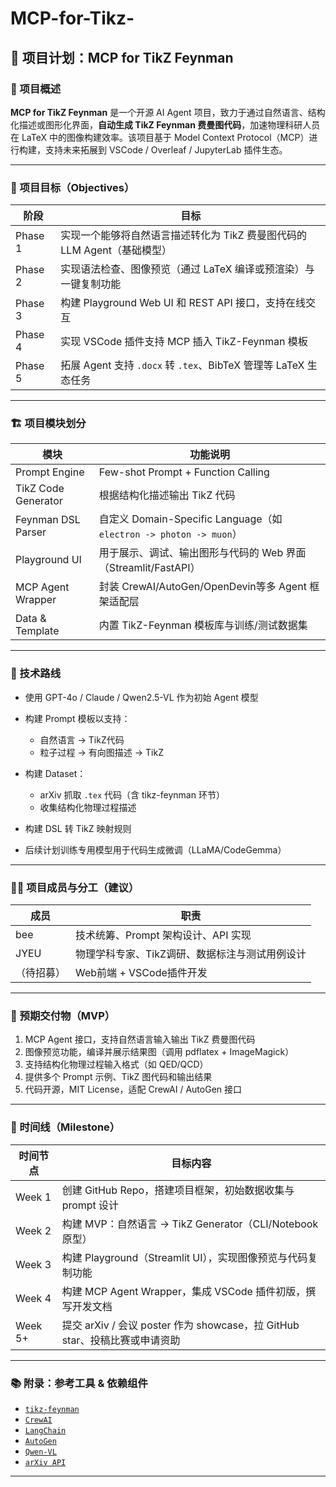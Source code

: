 # MCP-for-Tikz-



## 🧭 项目计划：MCP for TikZ Feynman

### 🧩 项目概述

**MCP for TikZ Feynman** 是一个开源 AI Agent 项目，致力于通过自然语言、结构化描述或图形化界面，**自动生成 TikZ Feynman 费曼图代码**，加速物理科研人员在 LaTeX 中的图像构建效率。该项目基于 Model Context Protocol（MCP）进行构建，支持未来拓展到 VSCode / Overleaf / JupyterLab 插件生态。

---

### 🎯 项目目标（Objectives）

| 阶段      | 目标                                                 |
| ------- | -------------------------------------------------- |
| Phase 1 | 实现一个能够将自然语言描述转化为 TikZ 费曼图代码的 LLM Agent（基础模型）       |
| Phase 2 | 实现语法检查、图像预览（通过 LaTeX 编译或预渲染）与一键复制功能                |
| Phase 3 | 构建 Playground Web UI 和 REST API 接口，支持在线交互          |
| Phase 4 | 实现 VSCode 插件支持 MCP 插入 TikZ-Feynman 模板              |
| Phase 5 | 拓展 Agent 支持 `.docx` 转 `.tex`、BibTeX 管理等 LaTeX 生态任务 |

---

### 🏗️ 项目模块划分

| 模块                  | 功能说明                                                         |
| ------------------- | ------------------------------------------------------------ |
| Prompt Engine       | Few-shot Prompt + Function Calling                           |
| TikZ Code Generator | 根据结构化描述输出 TikZ 代码                                            |
| Feynman DSL Parser  | 自定义 Domain-Specific Language（如 `electron -> photon -> muon`） |
| Playground UI       | 用于展示、调试、输出图形与代码的 Web 界面（Streamlit/FastAPI）                   |
| MCP Agent Wrapper   | 封装 CrewAI/AutoGen/OpenDevin等多 Agent 框架适配层                    |
| Data & Template     | 内置 TikZ-Feynman 模板库与训练/测试数据集                                 |

---

### 🧪 技术路线

* 使用 GPT-4o / Claude / Qwen2.5-VL 作为初始 Agent 模型
* 构建 Prompt 模板以支持：

  * 自然语言 → TikZ代码
  * 粒子过程 → 有向图描述 → TikZ
* 构建 Dataset：

  * arXiv 抓取 `.tex` 代码（含 tikz-feynman 环节）
  * 收集结构化物理过程描述
* 构建 DSL 转 TikZ 映射规则
* 后续计划训练专用模型用于代码生成微调（LLaMA/CodeGemma）

---

### 🧑‍💻 项目成员与分工（建议）

| 成员    | 职责                        |
| ----- | ------------------------- |
| bee   | 技术统筹、Prompt 架构设计、API 实现   |
| JYEU  | 物理学科专家、TikZ调研、数据标注与测试用例设计 |
| （待招募） | Web前端 + VSCode插件开发        |

---

### 🧱 预期交付物（MVP）

1. MCP Agent 接口，支持自然语言输入输出 TikZ 费曼图代码
2. 图像预览功能，编译并展示结果图（调用 pdflatex + ImageMagick）
3. 支持结构化物理过程输入格式（如 QED/QCD）
4. 提供多个 Prompt 示例、TikZ 图代码和输出结果
5. 代码开源，MIT License，适配 CrewAI / AutoGen 接口

---

### 📆 时间线（Milestone）

| 时间节点    | 目标内容                                                     |
| ------- | -------------------------------------------------------- |
| Week 1  | 创建 GitHub Repo，搭建项目框架，初始数据收集与 prompt 设计                  |
| Week 2  | 构建 MVP：自然语言 → TikZ Generator（CLI/Notebook 原型）            |
| Week 3  | 构建 Playground（Streamlit UI），实现图像预览与代码复制功能                |
| Week 4  | 构建 MCP Agent Wrapper，集成 VSCode 插件初版，撰写开发文档               |
| Week 5+ | 提交 arXiv / 会议 poster 作为 showcase，拉 GitHub star、投稿比赛或申请资助 |

---

### 📚 附录：参考工具 & 依赖组件

* [`tikz-feynman`](https://ctan.org/pkg/tikz-feynman)
* [`CrewAI`](https://docs.crewai.io)
* [`LangChain`](https://www.langchain.com/)
* [`AutoGen`](https://microsoft.github.io/autogen/)
* [`Qwen-VL`](https://huggingface.co/Qwen/Qwen1.5-VL)
* [`arXiv API`](https://arxiv.org/help/api)

---
